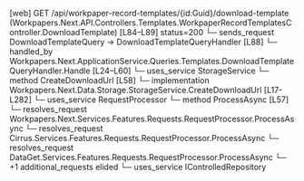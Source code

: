[web] GET /api/workpaper-record-templates/{id:Guid}/download-template  (Workpapers.Next.API.Controllers.Templates.WorkpaperRecordTemplatesController.DownloadTemplate)  [L84–L89] status=200
  └─ sends_request DownloadTemplateQuery -> DownloadTemplateQueryHandler [L88]
    └─ handled_by Workpapers.Next.ApplicationService.Queries.Templates.DownloadTemplateQueryHandler.Handle [L24–L60]
      └─ uses_service StorageService
        └─ method CreateDownloadUrl [L58]
          └─ implementation Workpapers.Next.Data.Storage.StorageService.CreateDownloadUrl [L17-L282]
      └─ uses_service RequestProcessor
        └─ method ProcessAsync [L57]
          └─ resolves_request Workpapers.Next.Services.Features.Requests.RequestProcessor.ProcessAsync
          └─ resolves_request Cirrus.Services.Features.Requests.RequestProcessor.ProcessAsync
          └─ resolves_request DataGet.Services.Features.Requests.RequestProcessor.ProcessAsync
          └─ +1 additional_requests elided
      └─ uses_service IControlledRepository<Template> (Scoped (inferred))
        └─ method ReadQuery [L45]
          └─ implementation Workpapers.Next.Data.Repository.Templates.TemplateRepository.ReadQuery
      └─ uses_storage StorageService.CreateDownloadUrl [L58]
  └─ sends_request GetWorkpaperRecordTemplateToInsertQuery -> GetWorkpaperRecordTemplateToInsertQueryHandler [L87]
    └─ handled_by Workpapers.Next.ApplicationService.Queries.Templates.GetWorkpaperRecordTemplateToInsertQueryHandler.Handle [L36–L71]
      └─ maps_to TemplateLightDto [L69]
      └─ uses_service IControlledRepository<WorkpaperRecordTemplate> (Scoped (inferred))
        └─ method ReadQuery [L62]
          └─ implementation Workpapers.Next.Data.Repository.Templates.WorkpaperRecordTemplateRepository.ReadQuery
      └─ uses_service IControlledRepository<Binder> (Scoped (inferred))
        └─ method ReadQuery [L57]
          └─ implementation Workpapers.Next.Data.Repository.BinderRepository.ReadQuery
  └─ impact_summary
    └─ requests 2
      └─ DownloadTemplateQuery
      └─ GetWorkpaperRecordTemplateToInsertQuery
    └─ handlers 2
      └─ DownloadTemplateQueryHandler
      └─ GetWorkpaperRecordTemplateToInsertQueryHandler
    └─ mappings 1
      └─ TemplateLightDto

